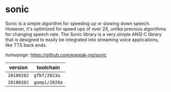 # sonic

Sonic is a simple algorithm for speeding up or slowing down speech.  However, it's optimized for speed ups of over 2X, unlike previous algorithms for changing speech rate.  The Sonic library is a very simple ANSI C library that is designed to easily be integrated into streaming voice applications, like TTS back ends.

*homepage*: <https://github.com/espeak-ng/sonic>

version | toolchain
--------|----------
``20180202`` | ``gfbf/2023a``
``20180202`` | ``gompi/2020a``
